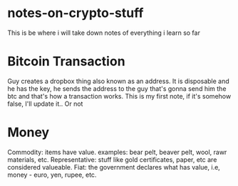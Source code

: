 # notes-on-crypto-stuff

This is be where i will take down notes of everything i learn so far

# Bitcoin Transaction
Guy creates a dropbox thing also known as an address. It is disposable and he has the key, he sends the address to the guy that's gonna send him the btc and that's how a transaction works. This is my first note, if it's somehow false, I'll update it.. Or not

# Money
Commodity: items have value. examples: bear pelt, beaver pelt, wool, rawr materials, etc.
Representative: stuff like gold certificates, paper, etc are considered valueable.
Fiat: the government declares what has value, i.e, money - euro, yen, rupee, etc.
